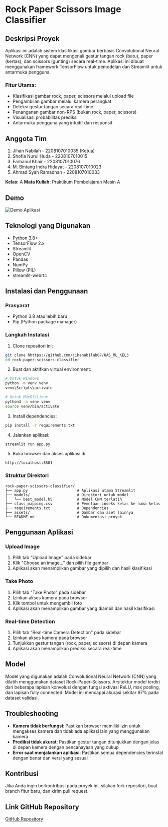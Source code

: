 # Rock Paper Scissors Image Classifier

## Deskripsi Proyek
Aplikasi ini adalah sistem klasifikasi gambar berbasis Convolutional Neural Network (CNN) yang dapat mengenali gestur tangan rock (batu), paper (kertas), dan scissors (gunting) secara real-time. Aplikasi ini dibuat menggunakan framework TensorFlow untuk pemodelan dan Streamlit untuk antarmuka pengguna.

### Fitur Utama:
- Klasifikasi gambar rock, paper, scissors melalui upload file
- Pengambilan gambar melalui kamera perangkat
- Deteksi gestur tangan secara real-time
- Penanganan gambar non-RPS (bukan rock, paper, scissors)
- Visualisasi probabilitas prediksi
- Antarmuka pengguna yang intuitif dan responsif

## Anggota Tim
1. Jihan Nabilah - 2208107010035 (Ketua)
2. Shofia Nurul Huda - 2208107010015
3. Farhanul Khair - 2208107010076
4. M. Bintang Indra Hidayat - 2208107010023
5. Ahmad Syah Ramadhan - 2208107010033

**Kelas:** A 
**Mata Kuliah:** Praktikum Pembelajaran Mesin A

## Demo
![Demo Aplikasi](assets/demo.gif)

## Teknologi yang Digunakan
- Python 3.8+
- TensorFlow 2.x
- Streamlit
- OpenCV
- Pandas
- NumPy
- Pillow (PIL)
- streamlit-webrtc

## Instalasi dan Penggunaan

### Prasyarat
- Python 3.8 atau lebih baru
- Pip (Python package manager)

### Langkah Instalasi

1. Clone repositori ini:
```bash
git clone hhttps://github.com/jihanabilah07/UAS_ML_KEL3
cd rock-paper-scissors-classifier
```

2. Buat dan aktifkan virtual environment:
```bash
# Untuk Windows
python -m venv venv
venv\Scripts\activate

# Untuk MacOS/Linux
python3 -m venv venv
source venv/bin/activate
```

3. Install dependencies:
```bash
pip install -r requirements.txt
```

4. Jalankan aplikasi:
```bash
streamlit run app.py
```

5. Buka browser dan akses aplikasi di:
```
http://localhost:8501
```

### Struktur Direktori
```
rock-paper-scissors-classifier/
├── app.py                      # Aplikasi utama Streamlit
├── models/                     # Direktori untuk model
│   └── best_model.h5           # Model CNN terlatih
├── class_mapping.csv           # Pemetaan indeks kelas ke nama kelas
├── requirements.txt            # Dependencies
├── assets/                     # Gambar dan aset lainnya
└── README.md                   # Dokumentasi proyek
```

## Penggunaan Aplikasi

### Upload Image
1. Pilih tab "Upload Image" pada sidebar
2. Klik "Choose an image..." dan pilih file gambar
3. Aplikasi akan menampilkan gambar yang dipilih dan hasil klasifikasi

### Take Photo
1. Pilih tab "Take Photo" pada sidebar
2. Izinkan akses kamera pada browser
3. Klik tombol untuk mengambil foto
4. Aplikasi akan menampilkan gambar yang diambil dan hasil klasifikasi

### Real-time Detection
1. Pilih tab "Real-time Camera Detection" pada sidebar
2. Izinkan akses kamera pada browser
3. Tunjukkan gestur tangan (rock, paper, scissors) di depan kamera
4. Aplikasi akan menampilkan prediksi secara real-time

## Model
Model yang digunakan adalah Convolutional Neural Network (CNN) yang dilatih menggunakan dataset Rock-Paper-Scissors. Arsitektur model terdiri dari beberapa lapisan konvolusi dengan fungsi aktivasi ReLU, max pooling, dan lapisan fully connected. Model ini mencapai akurasi sekitar 97% pada dataset validasi.

## Troubleshooting
- **Kamera tidak berfungsi**: Pastikan browser memiliki izin untuk mengakses kamera dan tidak ada aplikasi lain yang menggunakan kamera
- **Prediksi tidak akurat**: Pastikan gestur tangan ditunjukkan dengan jelas di depan kamera dengan pencahayaan yang cukup
- **Error saat menjalankan aplikasi**: Pastikan semua dependencies terinstal dengan benar dan versi yang sesuai

## Kontribusi
Jika Anda ingin berkontribusi pada proyek ini, silakan fork repositori, buat branch fitur baru, dan kirim pull request.

## Link GitHub Repository
[GitHub Repository](https://github.com/jihanabilah07/UAS_ML_KEL3)
